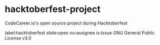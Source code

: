 # hacktoberfest-project
CodeCareer.io's open source project during Hacktoberfest

label:hacktoberfest state:open no:assignee is:issue
GNU General Public License v3.0
